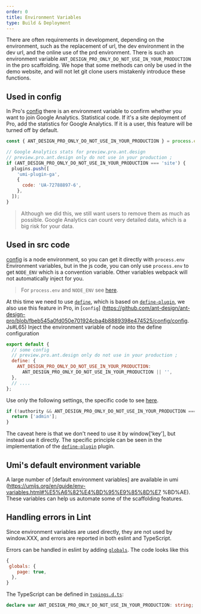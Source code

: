 ```yaml
---
order: 0
title: Environment Variables
type: Build & Deployment
---
```


There are often requirements in development, depending on the environment, such as the replacement of url, the dev environment in the dev url, and the online use of the prd environment. There is such an environment variable `ANT_DESIGN_PRO_ONLY_DO_NOT_USE_IN_YOUR_PRODUCTION` in the pro scaffolding. We hope that some methods can only be used in the demo website, and will not let git clone users mistakenly introduce these functions.

## Used in config

In Pro's [config](https://github.com/ant-design/ant-design-pro/blob/fbeb545a0fd050e701924cba4b8889398e474525/config/config.js#L53) there is an environment variable to confirm whether you want to join Google Analytics. Statistical code. If it's a site deployment of Pro, add the statistics for Google Analytics. If it is a user, this feature will be turned off by default.

```js
const { ANT_DESIGN_PRO_ONLY_DO_NOT_USE_IN_YOUR_PRODUCTION } = process.env;

// Google Analytics stats for preview.pro.ant.design
// preview.pro.ant.design only do not use in your production ;
if (ANT_DESIGN_PRO_ONLY_DO_NOT_USE_IN_YOUR_PRODUCTION === 'site') {
  plugins.push([
    'umi-plugin-ga',
    {
      code: 'UA-72788897-6',
    },
  ]);
}
```

> Although we did this, we still want users to remove them as much as possible. Google Analytics can count very detailed data, which is a big risk for your data.

## Used in src code

[config](https://github.com/ant-design/ant-design-pro/blob/fbeb545a0fd050e701924cba4b8889398e474525/config/config.js) is a node environment, so you can get it directly with `process.env` Environment variables, but in the js code, you can only use `process.env` to get `NODE_ENV` which is a convention variable. Other variables webpack will not automatically inject for you.

> For `process.env` and `NODE_ENV` see [here](https://webpack.js.org/configuration/mode/#usagee).

At this time we need to use [`define`](https://umijs.org/config/#define), which is based on [`define-plugin`](https://webpack.js.org/plugins/define-plugin/), we also use this feature in Pro, in [`config`] (https://github.com/ant-design/ant-design-pro/blob/fbeb545a0fd050e701924cba4b8889398e474525/config/config. Js#L65) Inject the environment variable of node into the define configuration

```js
export default {
  // some config
  // preview.pro.ant.design only do not use in your production ;
  define: {
    ANT_DESIGN_PRO_ONLY_DO_NOT_USE_IN_YOUR_PRODUCTION:
      ANT_DESIGN_PRO_ONLY_DO_NOT_USE_IN_YOUR_PRODUCTION || '',
  },
  // ....
};
```

Use only the following settings, the specific code to see [here](https://github.com/ant-design/ant-design-pro/blob/80ce8fe43746426abc054c1cf76b8f733f54b001/src/utils/authority.ts#L17).

```js
if (!authority && ANT_DESIGN_PRO_ONLY_DO_NOT_USE_IN_YOUR_PRODUCTION === 'site') {
  return ['admin'];
}
```

The caveat here is that we don't need to use it by window['key'], but instead use it directly. The specific principle can be seen in the implementation of the [`define-plugin`](https://webpack.docschina.org/plugins/define-plugin/) plugin.

## Umi's default environment variable

A large number of [default environment variables] are available in umi (https://umijs.org/en/guide/env-variables.html#%E5%A6%82%E4%BD%95%E9%85%8D%E7 %BD%AE). These variables can help us automate some of the scaffolding features.

## Handling errors in Lint

Since environment variables are used directly, they are not used by window.XXX, and errors are reported in both eslint and TypeScript.

Errors can be handled in eslint by adding [`globals`](https://eslint.org/docs/user-guide/configuring#specifying-globals). The code looks like this

```js
{
 globals: {
    page: true,
  },
}
```

The TypeScript can be defined in [`typings.d.ts`](https://github.com/ant-design/ant-design-pro/blob/80ce8fe43746426abc054c1cf76b8f733f54b001/src/typings.d.ts#L18):

```ts
declare var ANT_DESIGN_PRO_ONLY_DO_NOT_USE_IN_YOUR_PRODUCTION: string;
```
